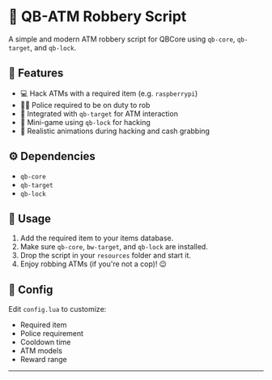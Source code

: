 # 🏧 QB-ATM Robbery Script

A simple and modern ATM robbery script for QBCore using `qb-core`, `qb-target`, and `qb-lock`.

## 🔧 Features
- 💻 Hack ATMs with a required item (e.g. `raspberrypi`)
- 👮‍♂️ Police required to be on duty to rob
- 🎯 Integrated with `qb-target` for ATM interaction
- 🔐 Mini-game using `qb-lock` for hacking
- 🧍 Realistic animations during hacking and cash grabbing

## ⚙️ Dependencies
- `qb-core`
- `qb-target`
- `qb-lock`

## 🚀 Usage
1. Add the required item to your items database.
2. Make sure `qb-core`, `bw-target`, and `qb-lock` are installed.
3. Drop the script in your `resources` folder and start it.
4. Enjoy robbing ATMs (if you're not a cop)! 😉

## 📁 Config
Edit `config.lua` to customize:
- Required item
- Police requirement
- Cooldown time
- ATM models
- Reward range

---
